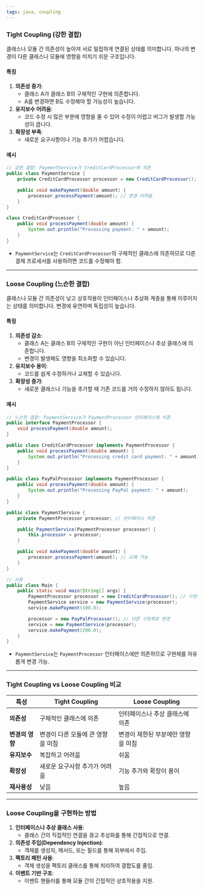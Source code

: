```yaml
---
tags: java, coupling
---
```

### **Tight Coupling (강한 결합)**

클래스나 모듈 간 의존성이 높아져 서로 밀접하게 연결된 상태를 의미합니다. 하나의 변경이 다른 클래스나 모듈에 영향을 미치기 쉬운 구조입니다.

#### **특징**

1. **의존성 증가**:
    - 클래스 A가 클래스 B의 구체적인 구현에 의존합니다.
    - A를 변경하면 B도 수정해야 할 가능성이 높습니다.
2. **유지보수 어려움**:
    - 코드 수정 시 많은 부분에 영향을 줄 수 있어 수정이 어렵고 버그가 발생할 가능성이 큽니다.
3. **확장성 부족**:
    - 새로운 요구사항이나 기능 추가가 어렵습니다.

#### **예시**
```java
// 강한 결합: PaymentService가 CreditCardProcessor에 의존
public class PaymentService {
    private CreditCardProcessor processor = new CreditCardProcessor(); // 특정 클래스 직접 의존

    public void makePayment(double amount) {
        processor.processPayment(amount); // 변경 어려움
    }
}

class CreditCardProcessor {
    public void processPayment(double amount) {
        System.out.println("Processing payment: " + amount);
    }
}

```

- `PaymentService`는 `CreditCardProcessor`의 구체적인 클래스에 의존하므로 다른 결제 프로세서를 사용하려면 코드를 수정해야 함.

---

### **Loose Coupling (느슨한 결합)**

클래스나 모듈 간 의존성이 낮고 상호작용이 인터페이스나 추상화 계층을 통해 이루어지는 상태를 의미합니다. 변경에 유연하며 독립성이 높습니다.

#### **특징**

1. **의존성 감소**:
    - 클래스 A는 클래스 B의 구체적인 구현이 아닌 인터페이스나 추상 클래스에 의존합니다.
    - 변경이 발생해도 영향을 최소화할 수 있습니다.
2. **유지보수 용이**:
    - 코드를 쉽게 수정하거나 교체할 수 있습니다.
3. **확장성 증가**:
    - 새로운 클래스나 기능을 추가할 때 기존 코드를 거의 수정하지 않아도 됩니다.

#### **예시**
```java
// 느슨한 결합: PaymentService가 PaymentProcessor 인터페이스에 의존
public interface PaymentProcessor {
    void processPayment(double amount);
}

public class CreditCardProcessor implements PaymentProcessor {
    public void processPayment(double amount) {
        System.out.println("Processing credit card payment: " + amount);
    }
}

public class PayPalProcessor implements PaymentProcessor {
    public void processPayment(double amount) {
        System.out.println("Processing PayPal payment: " + amount);
    }
}

public class PaymentService {
    private PaymentProcessor processor; // 인터페이스 의존

    public PaymentService(PaymentProcessor processor) {
        this.processor = processor;
    }

    public void makePayment(double amount) {
        processor.processPayment(amount); // 교체 가능
    }
}

// 사용
public class Main {
    public static void main(String[] args) {
        PaymentProcessor processor = new CreditCardProcessor(); // 구현체 교체 가능
        PaymentService service = new PaymentService(processor);
        service.makePayment(100.0);

        processor = new PayPalProcessor(); // 다른 구현체로 변경
        service = new PaymentService(processor);
        service.makePayment(200.0);
    }
}

```
- `PaymentService`는 `PaymentProcessor` 인터페이스에만 의존하므로 구현체를 자유롭게 변경 가능.

---

### **Tight Coupling vs Loose Coupling 비교**

|**특성**|**Tight Coupling**|**Loose Coupling**|
|---|---|---|
|**의존성**|구체적인 클래스에 의존|인터페이스나 추상 클래스에 의존|
|**변경의 영향**|변경이 다른 모듈에 큰 영향을 미침|변경이 제한된 부분에만 영향을 미침|
|**유지보수**|복잡하고 어려움|쉬움|
|**확장성**|새로운 요구사항 추가가 어려움|기능 추가와 확장이 용이|
|**재사용성**|낮음|높음|

---

### **Loose Coupling을 구현하는 방법**

1. **인터페이스나 추상 클래스 사용**:
    - 클래스 간의 직접적인 연결을 끊고 추상화를 통해 간접적으로 연결.
2. **의존성 주입(Dependency Injection)**:
    - 객체를 생성자, 메서드, 또는 필드를 통해 외부에서 주입.
3. **팩토리 패턴 사용**:
    - 객체 생성을 팩토리 클래스를 통해 처리하여 결합도를 줄임.
4. **이벤트 기반 구조**:
    - 이벤트 핸들러를 통해 모듈 간의 간접적인 상호작용을 지원.